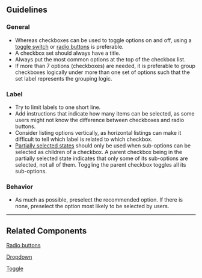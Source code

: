 ## Guidelines

### General

-   Whereas checkboxes can be used to toggle options on and off, using a [toggle switch](#/components/FlatSelect) or [radio buttons](#/components/Radio) is preferable.
-   A checkbox set should always have a title.
-   Always put the most common options at the top of the checkbox list.
-   If more than 7 options (checkboxes) are needed, it is preferable to group checkboxes logically under more than one set of options such that the set label represents the grouping logic.

### Label

-   Try to limit labels to one short line.
-   Add instructions that indicate how many items can be selected, as some users might not know the difference between checkboxes and radio buttons.
-   Consider listing options vertically, as horizontal listings can make it difficult to tell which label is related to which checkbox.
-   [Partially selected states](#/components/Checkbox) should only be used when sub-options can be selected as children of a checkbox. A parent checkbox being in the partially selected state indicates that only some of its sub-options are selected, not all of them. Toggling the parent checkbox toggles all its sub-options.

### Behavior

-   As much as possible, preselect the recommended option. If there is none, preselect the option most likely to be selected by users.

---

## Related Components

[Radio buttons](#/components/Radio)

[Dropdown](#/components/DropdownSearch)

[Toggle](#/components/FlatSelect)
